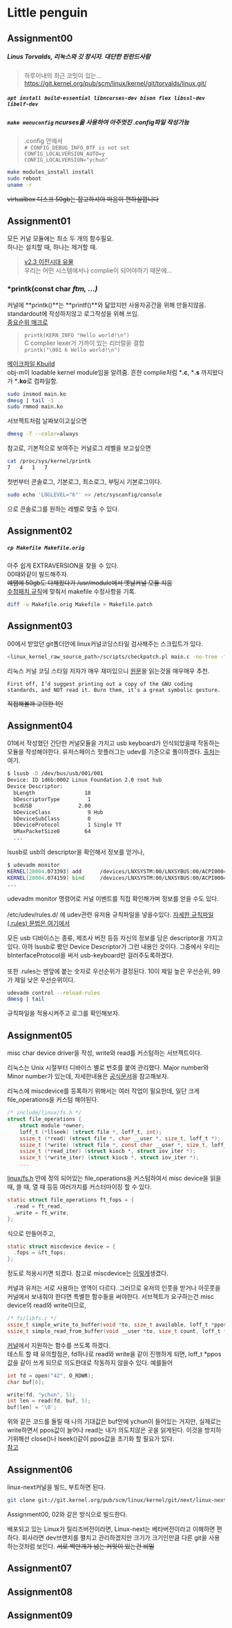 # Little penguin

## Assignment00

##### Linus Torvalds, 리눅스와 깃 창시자. 대단한 핀란드사람
> 하루이내의 최근 코밋이 있는...
> https://git.kernel.org/pub/scm/linux/kernel/git/torvalds/linux.git/

##### ```apt install build-essential libncurses-dev bison flex libssl-dev libelf-dev```
##### ```make menuconfig``` ncurses을 사용하여 아주멋진 .config파일 작성가능
> .config 안에서\
>```# CONFIG_DEBUG_INFO_BTF is not set```\
>```CONFIG_LOCALVERSION_AUTO=y```\
>```CONFIG_LOCALVERSION="ychun" ```
```sh
make modules_install install
sudo reboot
uname -r
```
~~virtualbox 디스크 50gb는 잡고하셔야 마음이 편하실껍니다~~
## Assignment01
모든 커널 모듈에는 최소 두 개의 함수필요.\
하나는 설치할 때, 하나는 제거할 때.
> [v2.3 이전시대 유물](https://git.kernel.org/pub/scm/linux/kernel/git/torvalds/linux.git/tree/include/linux/module.h?h=v5.7#n75)\
> 우리는 어떤 시스템에서나 complie이 되어야하기 때문에...
### *printk(const char *ftm, ...)*
커널에 **printk()**는 **printf()**와 닮았지만 사용자공간을 위해 만들지않음.\
standardout에 작성하지않고 로그작성을 위해 쓰임.\
[중요순위 매크로](https://git.kernel.org/pub/scm/linux/kernel/git/torvalds/linux.git/tree/include/linux/kern_levels.h?h=v5.7)
> ```printk(KERN_INFO "Hello world!\n")```   
> C complier lexer가 가까이 있는 리터럴을 결합   
> ```printk("\001 6 Hello world!\n")```

[메이크파일 Kbuild](https://www.kernel.org/doc/html/latest/kbuild/makefiles.html)\
obj-m이 loadable kernel module임을 알려줌. 흔한 complie처럼 ***.c**, ***.s** 까지왔다가 ***.ko**로 컴파일함.
```sh
sudo insmod main.ko
dmesg | tail -1 
sudo rmmod main.ko
```
서브젝트처럼 날짜보이고싶으면
```sh
dmesg -T --color=always
```
참고로, 기본적으로 보여주는 커널로그 레벨을 보고싶으면
```sh
cat /proc/sys/kernel/printk
7	4	1	7
```
첫번부터 콘솔로그, 기본로그, 최소로그, 부팅시 기본로그이다.
```sh
sudo echo 'LOGLEVEL="6"' >> /etc/sysconfig/console
```
으로 콘솔로그를 원하는 레벨로 맞출 수 있다.
## Assignment02
##### ```cp Makefile Makefile.orig```
아주 쉽게 EXTRAVERSION을 찾을 수 있다.\
00때와같이 빌드해주자.\
~~얘땜에 50gb도 다채웠다가 /usr/module에서 옛날커널 모듈 지움~~\
[수정패치 규칙](https://www.kernel.org/doc/html/v4.17/process/submitting-patches.html#diff-up)에 맞춰서 makefile 수정사항을 기록.
```sh
diff -u Makefile.orig Makefile > Makefile.patch
```
## Assignment03
00에서 받았던 git폴더안에 linux커널코딩스타일 검사해주는 스크립트가 있다.
```sh
<linux_kernel_raw_source_path>/scripts/checkpatch.pl main.c -no-tree -file --strict
```
리눅스 커널 코딩 스타일 저자가 매우 재미있으니 [원문](https://www.kernel.org/doc/html/latest/process/coding-style.html)을 읽는것을 매우매우 추천.
```
First off, I’d suggest printing out a copy of the GNU coding standards, and NOT read it. Burn them, it’s a great symbolic gesture.
```
~~직접해볼까 고민한 1인~~
## Assignment04
01에서 작성했던 간단한 커널모듈을 가지고 usb keyboard가 인식되었을때 작동하는 모듈을 작성해야한다.
유저스페이스 핫플러그는 udev를 기준으로 풀이하겠다. [출처](https://linuxsleuthing.blogspot.com/2012/08/obtaining-usb-device-details.html)는 여기.
```bash
$ lsusb -D /dev/bus/usb/001/001
Device: ID 1d6b:0002 Linux Foundation 2.0 root hub
Device Descriptor:
  bLength                18
  bDescriptorType         1
  bcdUSB               2.00
  bDeviceClass            9 Hub
  bDeviceSubClass         0 
  bDeviceProtocol         1 Single TT
  bMaxPacketSize0        64 
  ...
```
lsusb로 usb의 descriptor을 확인해서 정보를 얻거나,
```bash
$ udevadm monitor
KERNEL[28004.073393] add      /devices/LNXSYSTM:00/LNXSYBUS:00/ACPI0004:00/VMBUS:00/dc4ec6d5-5597-11ef-8a45-085bd6c6f50b (vmbus)
KERNEL[28004.074159] bind     /devices/LNXSYSTM:00/LNXSYBUS:00/ACPI0004:00/VMBUS:00/dc4ec6d5-5597-11ef-8a45-085bd6c6f50b (vmbus)
...
```
udevadm monitor 명령어로 커널 이벤트를 직접 확인해가며 정보를 얻을 수도 있다. \
\
/etc/udev/rules.d/ 에 udev관련 유저용 규칙파일을 넣을수있다. [자세한 규칙파일(.rules) 문법은 여기에서](https://www.reactivated.net/writing_udev_rules.html)

모든 usb 디바이스는 종류, 제조사 버전 등등 자신의 정보를 담은 descriptor을 가지고있다. 아까 lsusb로 봤던 Device Descriptor가 그런 내용인 것이다. 그중에서 우리는 bInterfaceProtocol을 써서 usb-keyboard만 걸러주도록하겠다. \
\
또한 .rules는 맨앞에 붙는 숫자로 우선순위가 결정된다. 10이 제일 높은 우선순위, 99가 제일 낮은 우선순위이다.
```sh
udevadm control --reload-rules
dmesg | tail
```
규칙파일을 적용시켜주고 로그를 확인해보자.
## Assignment05
misc char device driver을 작성, write와 read를 커스텀하는 서브젝트이다.

리눅스는 Unix 시절부터 디바이스 별로 번호를 붙여 관리했다. Major number와 Minor number가 있는데, 자세한내용은 [공식문서](https://www.kernel.org/doc/Documentation/admin-guide/devices.txt)을 참고해보자.

리눅스에 miscdevice를 등록하기 위해서는 여러 작업이 필요한데, 일단 크게 file_operations을 커스텀 해야된다.
```c
/* include/linux/fs.h */
struct file_operations {
	struct module *owner;
	loff_t (*llseek) (struct file *, loff_t, int);
	ssize_t (*read) (struct file *, char __user *, size_t, loff_t *);
	ssize_t (*write) (struct file *, const char __user *, size_t, loff_t *);
	ssize_t (*read_iter) (struct kiocb *, struct iov_iter *);
	ssize_t (*write_iter) (struct kiocb *, struct iov_iter *);
	...
```
[linux/fs.h](https://lwn.net/2001/0906/a/fs.h.php3#:~:text=struct%20file_operations%20%7B) 안에 정의 되어있는 file_operations을 커스텀하여서 misc device을 읽을 때, 쓸 때, 열 때 등등 여러가지를 커스터마이징 할 수 있다.
```c
static struct file_operations ft_fops = {
  .read = ft_read,
  .write = ft_write,
};
```
식으로 만들어주고,
```c
static struct miscdevice device = {
  .fops = &ft_fops;
};
```
정도로 적용시키면 되겠다. 참고로 miscdevice는 [이렇게](https://android.googlesource.com/platform/external/kernel-headers/+/froyo/original/linux/miscdevice.h)생겼다.

커널과 유저는 서로 사용하는 영역이 다르다. 그러므로 유저의 인풋을 받거나 아웃풋을 커널에서 보내줘야 한다면 특별한 함수들을 써야한다. 서브젝트가 요구하는건 misc device의 read와 write이므로,
```c
/* fs/libfs.c */
ssize_t simple_write_to_buffer(void *to, size_t available, loff_t *ppos, const void __user *from, size_t count)
ssize_t simple_read_from_buffer(void __user *to, size_t count, loff_t *ppos, const void *from, size_t available)
```
[커널](https://elixir.bootlin.com/linux/v5.17/source/fs/libfs.c#L756)에서 지원하는 함수를 쓰도록 하겠다. \
테스트 할 때 유의할점은, fd하나로 read와 write을 같이 진행하게 되면, loff_t *ppos 값을 같이 쓰게 되므로 의도한대로 작동하지 않을수 있다. 예를들어
```c
int fd = open("42", O_RDWR);
char buf[6];

write(fd, "ychun", 5);
int len = read(fd, buf, 5);
buf[len] = '\0';
```
위와 같은 코드를 돌릴 때 나의 기대값은 buf안에 ychun이 들어있는 거지만, 실제로는 write하면서 ppos값이 늘어나 read는 내가 의도치않은 곳을 읽게된다. 이것을 방지하기위해선 close()나 lseek()같이 ppos값을 초기화 할 필요가 있다. \
[참고](https://karatus.tistory.com/206)
## Assignment06
linux-next커널을 빌드, 부트하면 된다.
```sh
git clone git://git.kernel.org/pub/scm/linux/kernel/git/next/linux-next.git
```
Assignment00, 02와 같은 방식으로 빌드한다.

배포되고 있는 Linux가 릴리즈버전이라면, Linux-next는 베타버전이라고 이해하면 편하다. 회사라면 dev브랜치를 펼치고 관리하겠지만 크기가 크기인만큼 다른 git을 사용하는것처럼 보인다.
~~서로 백만개가 넘는 커밋이 있는건 비밀~~
## Assignment07
## Assignment08
## Assignment09
[](https://www.reddit.com/r/linuxquestions/comments/1al9ki2/how_do_you_get_a_complete_boot_log/)
